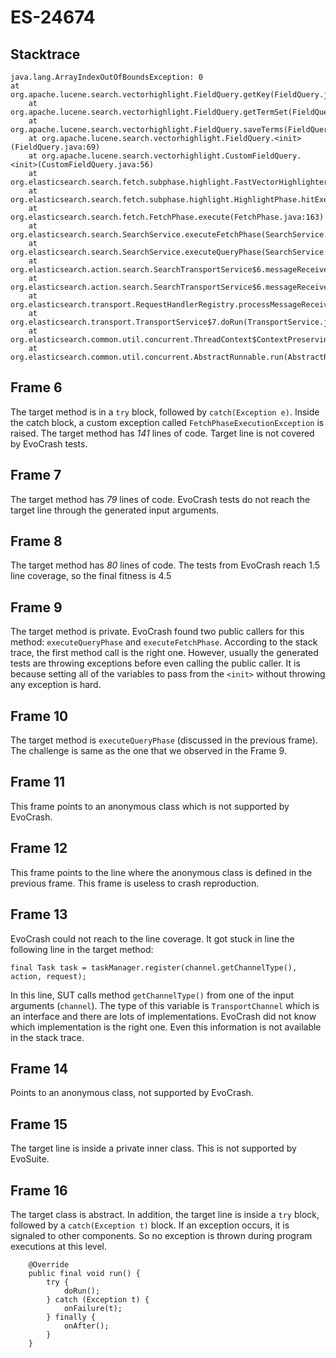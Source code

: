 # ES-24674

## Stacktrace

```
java.lang.ArrayIndexOutOfBoundsException: 0
at org.apache.lucene.search.vectorhighlight.FieldQuery.getKey(FieldQuery.java:293)
	at org.apache.lucene.search.vectorhighlight.FieldQuery.getTermSet(FieldQuery.java:348)
	at org.apache.lucene.search.vectorhighlight.FieldQuery.saveTerms(FieldQuery.java:329)
	at org.apache.lucene.search.vectorhighlight.FieldQuery.<init>(FieldQuery.java:69)
	at org.apache.lucene.search.vectorhighlight.CustomFieldQuery.<init>(CustomFieldQuery.java:56)
	at org.elasticsearch.search.fetch.subphase.highlight.FastVectorHighlighter.highlight(FastVectorHighlighter.java:91)
	at org.elasticsearch.search.fetch.subphase.highlight.HighlightPhase.hitExecute(HighlightPhase.java:124)
	at org.elasticsearch.search.fetch.FetchPhase.execute(FetchPhase.java:163)
	at org.elasticsearch.search.SearchService.executeFetchPhase(SearchService.java:294)
	at org.elasticsearch.search.SearchService.executeQueryPhase(SearchService.java:271)
	at org.elasticsearch.action.search.SearchTransportService$6.messageReceived(SearchTransportService.java:331)
	at org.elasticsearch.action.search.SearchTransportService$6.messageReceived(SearchTransportService.java:328)
	at org.elasticsearch.transport.RequestHandlerRegistry.processMessageReceived(RequestHandlerRegistry.java:69)
	at org.elasticsearch.transport.TransportService$7.doRun(TransportService.java:618)
	at org.elasticsearch.common.util.concurrent.ThreadContext$ContextPreservingAbstractRunnable.doRun(ThreadContext.java:613)
	at org.elasticsearch.common.util.concurrent.AbstractRunnable.run(AbstractRunnable.java:37)
```

## Frame 6
The target method is in a `try` block, followed by `catch(Exception e)`. Inside the catch block, a custom exception called `FetchPhaseExecutionException` is raised.
The target method has *141* lines of code.
Target line is not covered by EvoCrash tests.

## Frame 7
The target method has *79* lines of code. EvoCrash tests do not reach the target line through the generated input arguments.

## Frame 8
The target method has *80* lines of code. The tests from EvoCrash reach 1.5 line coverage, so the final fitness is 4.5
## Frame 9
The target method is private. EvoCrash found two public callers for this method: `executeQueryPhase` and `executeFetchPhase`. According to the stack trace, the first method call is the right one. However, usually the generated tests are throwing exceptions before even calling the public caller. It is because setting all of the variables to pass from the `<init>` without throwing any exception is hard.
## Frame 10
The target method is `executeQueryPhase` (discussed in the previous frame). The challenge is same as the one that we observed in the Frame 9.
## Frame 11
This frame points to an anonymous class which is not supported by EvoCrash.
## Frame 12
This frame points to the line where the anonymous class is defined in the previous frame. This frame is useless to crash reproduction.
## Frame 13
EvoCrash could not reach to the line coverage. It got stuck in line the following line in the target method:
```
final Task task = taskManager.register(channel.getChannelType(), action, request);
```
In this line, SUT calls method `getChannelType()` from one of the input arguments (`channel`). The type of this variable is `TransportChannel` which is an interface and there are lots of implementations. EvoCrash did not know which implementation is the right one. Even this information is not available in the stack  trace.
## Frame 14
Points to an anonymous class, not supported by EvoCrash.
## Frame 15
The target line is inside a private inner class. This is not supported by EvoSuite.
## Frame 16
The target class is abstract. In addition, the target line is inside a `try` block, followed by a `catch(Exception t)` block. If an exception occurs, it is signaled to other components. So no exception is thrown during program executions at this level.
```
    @Override
    public final void run() {
        try {
            doRun();
        } catch (Exception t) {
            onFailure(t);
        } finally {
            onAfter();
        }
    }
```
